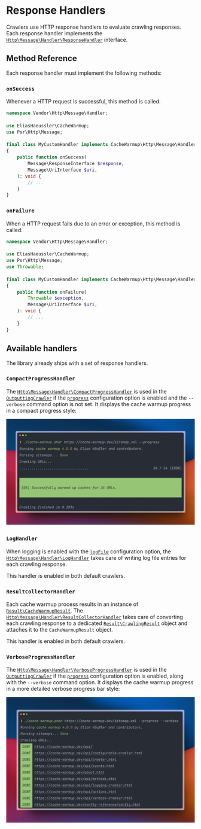 # Response Handlers

Crawlers use HTTP response handlers to evaluate crawling responses.
Each response handler implements the
[`Http\Message\Handler\ResponseHandler`](../../src/Http/Message/Handler/ResponseHandler.php)
interface.

## Method Reference

Each response handler must implement the following methods:

### `onSuccess`

Whenever a HTTP request is successful, this method is called.

```php
namespace Vendor\Http\Message\Handler;

use EliasHaeussler\CacheWarmup;
use Psr\Http\Message;

final class MyCustomHandler implements CacheWarmup\Http\Message\Handler\ResponseHandler
{
    public function onSuccess(
        Message\ResponseInterface $response,
        Message\UriInterface $uri,
    ): void {
        // ...
    }
}
```

### `onFailure`

When a HTTP request fails due to an error or exception, this
method is called.

```php
namespace Vendor\Http\Message\Handler;

use EliasHaeussler\CacheWarmup;
use Psr\Http\Message;
use Throwable;

final class MyCustomHandler implements CacheWarmup\Http\Message\Handler\ResponseHandler
{
    public function onFailure(
        Throwable $exception,
        Message\UriInterface $uri,
    ): void {
        // ...
    }
}
```

## Available handlers

The library already ships with a set of response handlers.

### `CompactProgressHandler`

The [`Http\Message\Handler\CompactProgressHandler`](../../src/Http/Message/Handler/CompactProgressHandler.php)
is used in the [`OutputtingCrawler`](../../src/Crawler/OutputtingCrawler.php) if
the [`progress`](../config-reference/progress.md) configuration option is enabled
and the `--verbose` command option is not set. It displays the cache warmup
progress in a compact progress style:

![Screenshot of cache warmup with compact progress handler enabled](../img/compact-progress-handler.jpeg)

### `LogHandler`

When logging is enabled with the [`logFile`](../config-reference/log-file.md)
configuration option, the [`Http\Message\Handler\LogHandler`](../../src/Http/Message/Handler/LogHandler.php)
takes care of writing log file entries for each crawling response.

This handler is enabled in both default crawlers.

### `ResultCollectorHandler`

Each cache warmup process results in an instance of
[`Result\CacheWarmupResult`](../../src/Result/CacheWarmupResult.php). The
[`Http\Message\Handler\ResultCollectorHandler`](../../src/Http/Message/Handler/ResultCollectorHandler.php)
takes care of converting each crawling response to a dedicated
[`Result\CrawlingResult`](../../src/Result/CrawlingResult.php)
object and attaches it to the `CacheWarmupResult` object.

This handler is enabled in both default crawlers.

### `VerboseProgressHandler`

The [`Http\Message\Handler\VerboseProgressHandler`](../../src/Http/Message/Handler/VerboseProgressHandler.php)
is used in the [`OutputtingCrawler`](../../src/Crawler/OutputtingCrawler.php) if
the [`progress`](../config-reference/progress.md) configuration option is enabled,
along with the `--verbose` command option. It displays the cache warmup
progress in a more detailed verbose progress bar style:

![Screenshot of cache warmup with verbose progress handler enabled](../img/verbose-progress-handler.jpeg)
